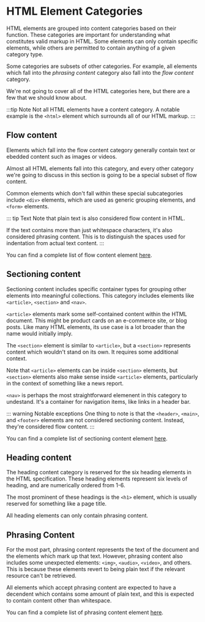 # HTML Element Categories

HTML elements are grouped into content categories based on their function. These categories are important for understanding what constitutes valid markup in HTML. Some elements can only contain specific elements, while others are permitted to contain anything of a given category type.

Some categories are subsets of other categories. For example, all elements which fall into the *phrasing content* category also fall into the *flow content* category.

We're not going to cover all of the HTML categories here, but there are a few that we should know about.

:::tip Note
Not all HTML elements have a content category. A notable example is the `<html>` element which surrounds all of our HTML markup.
:::

## Flow content

Elements which fall into the flow content category generally contain text or ebedded content such as images or videos.

Almost all HTML elements fall into this category, and every other category we're going to discuss in this section is going to be a special subset of flow content.

Common elements which don't fall within these special subcategories include `<div>` elements, which are used as generic grouping elements, and `<form>` elements.

::: tip Text
Note that plain text is also considered flow content in HTML.

If the text contains more than just whitespace characters, it's also considered phrasing content. This is to distinguish the spaces used for indentation from actual text content.
:::

You can find a complete list of flow content element [here](https://developer.mozilla.org/en-US/docs/Web/Guide/HTML/Content_categories#Flow_content).

## Sectioning content

Sectioning content includes specific container types for grouping other elements into meaningful collections. This category includes elements like `<article>`, `<section>` and `<nav>`.

`<article>` elements mark some self-contained content within the HTML document. This might be product cards on an e-commerce site, or blog posts. Like many HTML elements, its use case is a lot broader than the name would initially imply.

The `<section>` element is similar to `<article>`, but a `<section>` represents content which wouldn't stand on its own. It requires some additional context.

Note that `<article>` elements can be inside `<section>` elements, but `<section>` elements also make sense inside `<article>` elements, particularly in the context of something like a news report.

`<nav>` is perhaps the most straightforward elemenent in this category to undestand. It's a container for navigation items, like links in a header bar.

::: warning Notable exceptions
One thing to note is that the `<header>`, `<main>`, and `<footer>` elements are not considered sectioning content. Instead, they're considered flow content.
:::

You can find a complete list of sectioning content element [here](https://developer.mozilla.org/en-US/docs/Web/Guide/HTML/Content_categories#Sectioning_content).

## Heading content

The heading content category is reserved for the six heading elements in the HTML specification. These heading elements represent six levels of heading, and are numerically ordered from 1-6.

The most prominent of these headings is the `<h1>` element, which is usually reserved for something like a page title.

All heading elements can only contain phrasing content.

## Phrasing Content

For the most part, phrasing content represents the text of the document and the elements which mark up that text. However, phrasing content also includes some unexpected elements: `<img>`, `<audio>`, `<video>`, and others. This is because these elements revert to being plain text if the relevant resource can't be retrieved.

All elements which accept phrasing content are expected to have a decendent which contains some amount of plain text, and this is expected to contain content other than whitespace.

You can find a complete list of phrasing content element [here](https://developer.mozilla.org/en-US/docs/Web/Guide/HTML/Content_categories#Phrasing_content).
